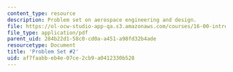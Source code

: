 ```yaml
---
content_type: resource
description: Problem set on aerospace engineering and design.
file: https://ol-ocw-studio-app-qa.s3.amazonaws.com/courses/16-00-introduction-to-aerospace-engineering-and-design-spring-2003/af7faabbeb4e07ce2cb9a0412330b528_HW2_03.pdf
file_type: application/pdf
parent_uid: 284b22d1-58c0-cd0a-a451-a98fd32b4ade
resourcetype: Document
title: 'Problem Set #2'
uid: af7faabb-eb4e-07ce-2cb9-a0412330b528
---
```


